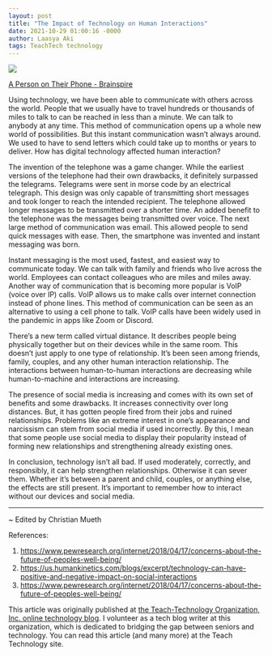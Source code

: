 ```yaml
---
layout: post
title: "The Impact of Technology on Human Interactions"
date: 2021-10-29 01:00:16 -0000
author: Laasya Aki
tags: TeachTech technology
---
```


![](https://img1.wsimg.com/isteam/ip/256c2eac-6fce-4fa6-8cc2-cb0858d3cc58/BS---C7---3---What-Are-the-Effects-of-Technolo.jpg/:/cr=t:0%25,l:0%25,w:100%25,h:100%25/rs=w:1280)

[A Person on Their Phone - Brainspire](https://www.brainspire.com/blog/what-are-the-effects-of-technology-on-human-interaction)

Using technology, we have been able to communicate with others across the world. People that we usually have to travel hundreds or thousands of miles to talk to can be reached in less than a minute. We can talk to anybody at any time. This method of communication opens up a whole new world of possibilities. But this instant communication wasn’t always around. We used to have to send letters which could take up to months or years to deliver. How has digital technology affected human interaction?

The invention of the telephone was a game changer. While the earliest versions of the telephone had their own drawbacks, it definitely surpassed the telegrams. Telegrams were sent in morse code by an electrical telegraph. This design was only capable of transmitting short messages and took longer to reach the intended recipient. The telephone allowed longer messages to be transmitted over a shorter time. An added benefit to the telephone was the messages being transmitted over voice. The next large method of communication was email. This allowed people to send quick messages with ease. Then, the smartphone was invented and instant messaging was born. 

Instant messaging is the most used, fastest, and easiest way to communicate today. We can talk with family and friends who live across the world. Employees can contact colleagues who are miles and miles away. Another way of communication that is becoming more popular is VoIP (voice over IP) calls. VoIP allows us to make calls over internet connection instead of phone lines. This method of communication can be seen as an alternative to using a cell phone to talk. VoIP calls have been widely used in the pandemic in apps like Zoom or Discord.

There’s a new term called virtual distance. It describes people being physically together but on their devices while in the same room. This doesn’t just apply to one type of relationship. It’s been seen among friends, family, couples, and any other human interaction relationship. The interactions between human-to-human interactions are decreasing while human-to-machine and interactions are increasing. 

The presence of social media is increasing and comes with its own set of benefits and some drawbacks. It increases connectivity over long distances. But, it has gotten people fired from their jobs and ruined relationships. Problems like an extreme interest in one’s appearance and narcissism can stem from social media if used incorrectly. By this, I mean that some people use social media to display their popularity instead of forming new relationships and strengthening already existing ones. 

In conclusion, technology isn’t all bad. If used moderately, correctly, and responsibly, it can help strengthen relationships. Otherwise it can sever them. Whether it’s between a parent and child, couples, or anything else, the effects are still present. It’s important to remember how to interact without our devices and social media.

---

~ Edited by Christian Mueth

References:

1. https://www.pewresearch.org/internet/2018/04/17/concerns-about-the-future-of-peoples-well-being/
2. https://us.humankinetics.com/blogs/excerpt/technology-can-have-positive-and-negative-impact-on-social-interactions
3. https://www.pewresearch.org/internet/2018/04/17/concerns-about-the-future-of-peoples-well-being/

This article was originally published at [the Teach-Technology Organization, Inc. online technology blog](https://teach-technology.org/blog). I volunteer as a tech blog writer at this organization, which is dedicated to bridging the gap between seniors and technology. You can read this article (and many more) at the Teach Technology site. 
